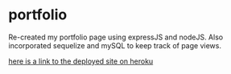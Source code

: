 # portfolio

<p>Re-created my portfolio page using expressJS and nodeJS.  Also incorporated sequelize and mySQL to keep track of page views. </p>

[here is a link to the deployed site on heroku](https://portfolio-ktk.herokuapp.com/)
